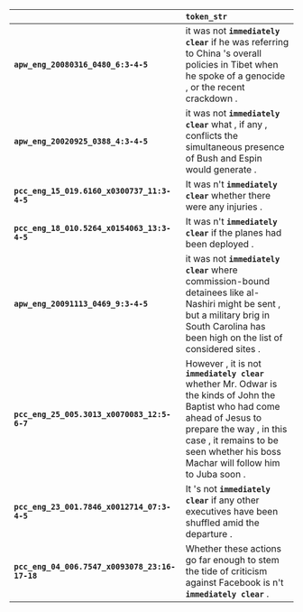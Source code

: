 |                                                | `token_str`                                                                                                                                                                                                                                 |
|:-----------------------------------------------|:--------------------------------------------------------------------------------------------------------------------------------------------------------------------------------------------------------------------------------------------|
| **`apw_eng_20080316_0480_6:3-4-5`**            | it was not __`immediately clear`__ if he was referring to China 's overall policies in Tibet when he spoke of a genocide , or the recent crackdown .                                                                                        |
| **`apw_eng_20020925_0388_4:3-4-5`**            | it was not __`immediately clear`__ what , if any , conflicts the simultaneous presence of Bush and Espin would generate .                                                                                                                   |
| **`pcc_eng_15_019.6160_x0300737_11:3-4-5`**    | It was n't __`immediately clear`__ whether there were any injuries .                                                                                                                                                                        |
| **`pcc_eng_18_010.5264_x0154063_13:3-4-5`**    | It was n't __`immediately clear`__ if the planes had been deployed .                                                                                                                                                                        |
| **`apw_eng_20091113_0469_9:3-4-5`**            | it was not __`immediately clear`__ where commission-bound detainees like al-Nashiri might be sent , but a military brig in South Carolina has been high on the list of considered sites .                                                   |
| **`pcc_eng_25_005.3013_x0070083_12:5-6-7`**    | However , it is not __`immediately clear`__ whether Mr. Odwar is the kinds of John the Baptist who had come ahead of Jesus to prepare the way , in this case , it remains to be seen whether his boss Machar will follow him to Juba soon . |
| **`pcc_eng_23_001.7846_x0012714_07:3-4-5`**    | It 's not __`immediately clear`__ if any other executives have been shuffled amid the departure .                                                                                                                                           |
| **`pcc_eng_04_006.7547_x0093078_23:16-17-18`** | Whether these actions go far enough to stem the tide of criticism against Facebook is n't __`immediately clear`__ .                                                                                                                         |